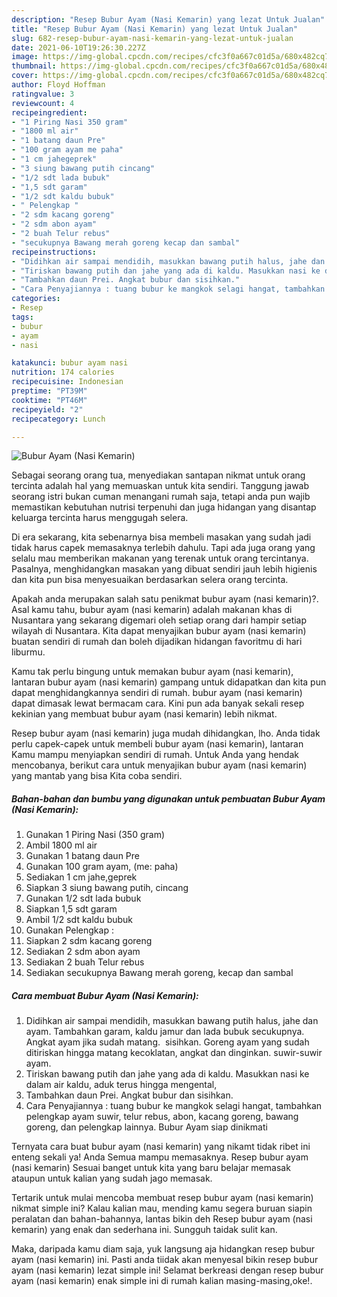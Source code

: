 ```yaml
---
description: "Resep Bubur Ayam (Nasi Kemarin) yang lezat Untuk Jualan"
title: "Resep Bubur Ayam (Nasi Kemarin) yang lezat Untuk Jualan"
slug: 682-resep-bubur-ayam-nasi-kemarin-yang-lezat-untuk-jualan
date: 2021-06-10T19:26:30.227Z
image: https://img-global.cpcdn.com/recipes/cfc3f0a667c01d5a/680x482cq70/bubur-ayam-nasi-kemarin-foto-resep-utama.jpg
thumbnail: https://img-global.cpcdn.com/recipes/cfc3f0a667c01d5a/680x482cq70/bubur-ayam-nasi-kemarin-foto-resep-utama.jpg
cover: https://img-global.cpcdn.com/recipes/cfc3f0a667c01d5a/680x482cq70/bubur-ayam-nasi-kemarin-foto-resep-utama.jpg
author: Floyd Hoffman
ratingvalue: 3
reviewcount: 4
recipeingredient:
- "1 Piring Nasi 350 gram"
- "1800 ml air"
- "1 batang daun Pre"
- "100 gram ayam me paha"
- "1 cm jahegeprek"
- "3 siung bawang putih cincang"
- "1/2 sdt lada bubuk"
- "1,5 sdt garam"
- "1/2 sdt kaldu bubuk"
- " Pelengkap "
- "2 sdm kacang goreng"
- "2 sdm abon ayam"
- "2 buah Telur rebus"
- "secukupnya Bawang merah goreng kecap dan sambal"
recipeinstructions:
- "Didihkan air sampai mendidih, masukkan bawang putih halus, jahe dan ayam. Tambahkan garam, kaldu jamur dan lada bubuk secukupnya. Angkat ayam jika sudah matang.  sisihkan. Goreng ayam yang sudah ditiriskan hingga matang kecoklatan, angkat dan dinginkan. suwir-suwir ayam."
- "Tiriskan bawang putih dan jahe yang ada di kaldu. Masukkan nasi ke dalam air kaldu, aduk terus hingga mengental,"
- "Tambahkan daun Prei. Angkat bubur dan sisihkan."
- "Cara Penyajiannya : tuang bubur ke mangkok selagi hangat, tambahkan pelengkap ayam suwir, telur rebus, abon, kacang goreng, bawang goreng, dan pelengkap lainnya. Bubur Ayam siap dinikmati"
categories:
- Resep
tags:
- bubur
- ayam
- nasi

katakunci: bubur ayam nasi 
nutrition: 174 calories
recipecuisine: Indonesian
preptime: "PT39M"
cooktime: "PT46M"
recipeyield: "2"
recipecategory: Lunch

---
```



![Bubur Ayam (Nasi Kemarin)](https://img-global.cpcdn.com/recipes/cfc3f0a667c01d5a/680x482cq70/bubur-ayam-nasi-kemarin-foto-resep-utama.jpg)

Sebagai seorang orang tua, menyediakan santapan nikmat untuk orang tercinta adalah hal yang memuaskan untuk kita sendiri. Tanggung jawab seorang istri bukan cuman menangani rumah saja, tetapi anda pun wajib memastikan kebutuhan nutrisi terpenuhi dan juga hidangan yang disantap keluarga tercinta harus menggugah selera.

Di era  sekarang, kita sebenarnya bisa membeli masakan yang sudah jadi tidak harus capek memasaknya terlebih dahulu. Tapi ada juga orang yang selalu mau memberikan makanan yang terenak untuk orang tercintanya. Pasalnya, menghidangkan masakan yang dibuat sendiri jauh lebih higienis dan kita pun bisa menyesuaikan berdasarkan selera orang tercinta. 



Apakah anda merupakan salah satu penikmat bubur ayam (nasi kemarin)?. Asal kamu tahu, bubur ayam (nasi kemarin) adalah makanan khas di Nusantara yang sekarang digemari oleh setiap orang dari hampir setiap wilayah di Nusantara. Kita dapat menyajikan bubur ayam (nasi kemarin) buatan sendiri di rumah dan boleh dijadikan hidangan favoritmu di hari liburmu.

Kamu tak perlu bingung untuk memakan bubur ayam (nasi kemarin), lantaran bubur ayam (nasi kemarin) gampang untuk didapatkan dan kita pun dapat menghidangkannya sendiri di rumah. bubur ayam (nasi kemarin) dapat dimasak lewat bermacam cara. Kini pun ada banyak sekali resep kekinian yang membuat bubur ayam (nasi kemarin) lebih nikmat.

Resep bubur ayam (nasi kemarin) juga mudah dihidangkan, lho. Anda tidak perlu capek-capek untuk membeli bubur ayam (nasi kemarin), lantaran Kamu mampu menyiapkan sendiri di rumah. Untuk Anda yang hendak mencobanya, berikut cara untuk menyajikan bubur ayam (nasi kemarin) yang mantab yang bisa Kita coba sendiri.

<!--inarticleads1-->

##### Bahan-bahan dan bumbu yang digunakan untuk pembuatan Bubur Ayam (Nasi Kemarin):

1. Gunakan 1 Piring Nasi (350 gram)
1. Ambil 1800 ml air
1. Gunakan 1 batang daun Pre
1. Gunakan 100 gram ayam, (me: paha)
1. Sediakan 1 cm jahe,geprek
1. Siapkan 3 siung bawang putih, cincang
1. Gunakan 1/2 sdt lada bubuk
1. Siapkan 1,5 sdt garam
1. Ambil 1/2 sdt kaldu bubuk
1. Gunakan  Pelengkap :
1. Siapkan 2 sdm kacang goreng
1. Sediakan 2 sdm abon ayam
1. Sediakan 2 buah Telur rebus
1. Sediakan secukupnya Bawang merah goreng, kecap dan sambal




<!--inarticleads2-->

##### Cara membuat Bubur Ayam (Nasi Kemarin):

1. Didihkan air sampai mendidih, masukkan bawang putih halus, jahe dan ayam. Tambahkan garam, kaldu jamur dan lada bubuk secukupnya. Angkat ayam jika sudah matang.  sisihkan. Goreng ayam yang sudah ditiriskan hingga matang kecoklatan, angkat dan dinginkan. suwir-suwir ayam.
1. Tiriskan bawang putih dan jahe yang ada di kaldu. Masukkan nasi ke dalam air kaldu, aduk terus hingga mengental,
1. Tambahkan daun Prei. Angkat bubur dan sisihkan.
1. Cara Penyajiannya : tuang bubur ke mangkok selagi hangat, tambahkan pelengkap ayam suwir, telur rebus, abon, kacang goreng, bawang goreng, dan pelengkap lainnya. Bubur Ayam siap dinikmati




Ternyata cara buat bubur ayam (nasi kemarin) yang nikamt tidak ribet ini enteng sekali ya! Anda Semua mampu memasaknya. Resep bubur ayam (nasi kemarin) Sesuai banget untuk kita yang baru belajar memasak ataupun untuk kalian yang sudah jago memasak.

Tertarik untuk mulai mencoba membuat resep bubur ayam (nasi kemarin) nikmat simple ini? Kalau kalian mau, mending kamu segera buruan siapin peralatan dan bahan-bahannya, lantas bikin deh Resep bubur ayam (nasi kemarin) yang enak dan sederhana ini. Sungguh taidak sulit kan. 

Maka, daripada kamu diam saja, yuk langsung aja hidangkan resep bubur ayam (nasi kemarin) ini. Pasti anda tiidak akan menyesal bikin resep bubur ayam (nasi kemarin) lezat simple ini! Selamat berkreasi dengan resep bubur ayam (nasi kemarin) enak simple ini di rumah kalian masing-masing,oke!.

